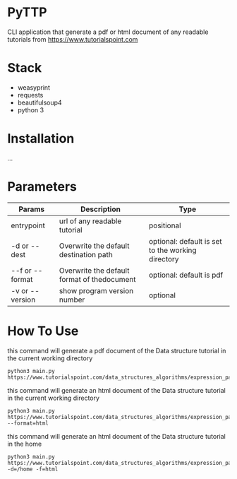 # PyTTP

CLI application that generate a pdf or html document of any readable tutorials from https://www.tutorialspoint.com

# Stack

- weasyprint
- requests
- beautifulsoup4
- python 3

# Installation

...

# Parameters

| Params          | Description                                 | Type                                              |
| --------------- | ------------------------------------------- | ------------------------------------------------- |
| entrypoint      | url of any readable tutorial                | positional                                        |
| -d or --dest    | Overwrite the default destination path      | optional: default is set to the working directory |
| --f or --format | Overwrite the default format of thedocument | optional: default is pdf                          |
| -v or --version | show program version number                 | optional                                          |

# How To Use

this command will generate a pdf document of the Data structure tutorial in the current working directory

```
python3 main.py https://www.tutorialspoint.com/data_structures_algorithms/expression_parsing.htm
```

this command will generate an html document of the Data structure tutorial in the current working directory

```
python3 main.py https://www.tutorialspoint.com/data_structures_algorithms/expression_parsing.htm --format=html
```

this command will generate an html document of the Data structure tutorial in the home

```
python3 main.py https://www.tutorialspoint.com/data_structures_algorithms/expression_parsing.htm -d=/home -f=html
```
